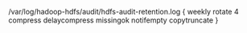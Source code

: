 /var/log/hadoop-hdfs/audit/hdfs-audit-retention.log {
    weekly
    rotate 4
    compress
    delaycompress
    missingok
    notifempty
    copytruncate
}